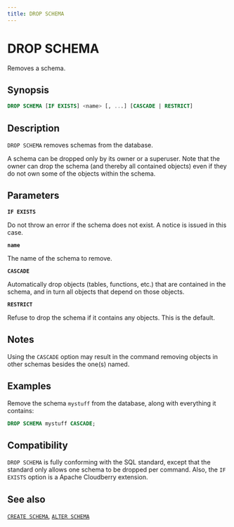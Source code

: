 ```yaml
---
title: DROP SCHEMA
---
```


# DROP SCHEMA

Removes a schema.

## Synopsis

```sql
DROP SCHEMA [IF EXISTS] <name> [, ...] [CASCADE | RESTRICT]
```

## Description

`DROP SCHEMA` removes schemas from the database.

A schema can be dropped only by its owner or a superuser. Note that the owner can drop the schema (and thereby all contained objects) even if they do not own some of the objects within the schema.

## Parameters

**`IF EXISTS`**

Do not throw an error if the schema does not exist. A notice is issued in this case.

**`name`**

The name of the schema to remove.

**`CASCADE`**

Automatically drop objects (tables, functions, etc.) that are contained in the schema, and in turn all objects that depend on those objects.

**`RESTRICT`**

Refuse to drop the schema if it contains any objects. This is the default.

## Notes

Using the `CASCADE` option may result in the command removing objects in other schemas besides the one(s) named.

## Examples

Remove the schema `mystuff` from the database, along with everything it contains:

```sql
DROP SCHEMA mystuff CASCADE;
```

## Compatibility

`DROP SCHEMA` is fully conforming with the SQL standard, except that the standard only allows one schema to be dropped per command. Also, the `IF EXISTS` option is a Apache Cloudberry extension.

## See also

[`CREATE SCHEMA`](/docs/sql-stmts/create-schema.md), [`ALTER SCHEMA`](/docs/sql-stmts/alter-schema.md)

